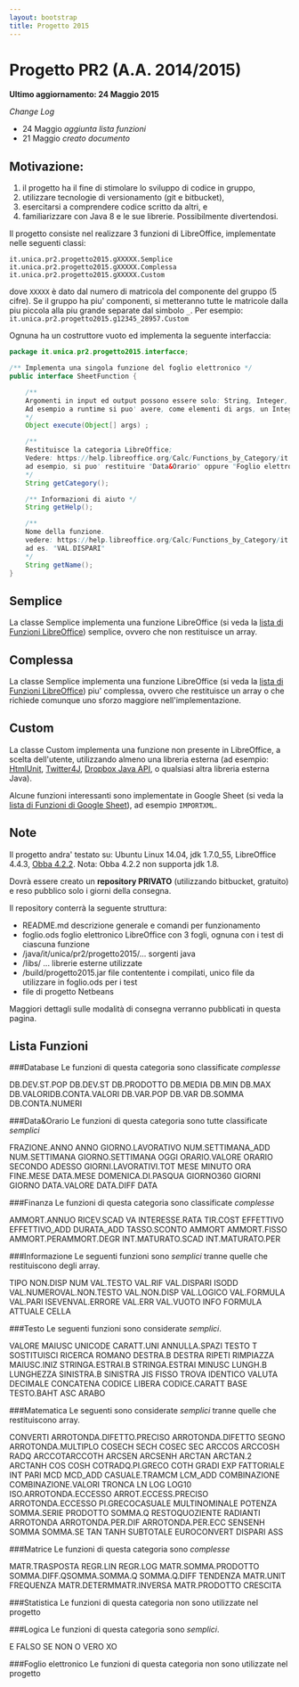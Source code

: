 ```yaml
---
layout: bootstrap
title: Progetto 2015
---
```


Progetto PR2 (A.A. 2014/2015)
======================================
**Ultimo aggiornamento: 24 Maggio 2015**

_Change Log_

 - 24 Maggio _aggiunta lista funzioni_
 - 21 Maggio _creato documento_

Motivazione: 
----------
  1. il progetto ha il fine di stimolare lo sviluppo di codice in gruppo, 
  1. utilizzare tecnologie di versionamento (git e bitbucket), 
  1. esercitarsi a comprendere codice scritto da altri, e 
  1. familiarizzare con Java 8 e le sue librerie. Possibilmente divertendosi.

Il progetto consiste nel realizzare 3 funzioni di LibreOffice, implementate nelle seguenti classi: 

```
it.unica.pr2.progetto2015.gXXXXX.Semplice
it.unica.pr2.progetto2015.gXXXXX.Complessa
it.unica.pr2.progetto2015.gXXXXX.Custom
```

dove `XXXXX` è dato dal numero di matricola del componente del gruppo (5 cifre). Se il gruppo ha piu' componenti, si metteranno tutte le matricole dalla piu piccola alla piu grande separate dal simbolo `_`.
Per esempio: `it.unica.pr2.progetto2015.g12345_28957.Custom`

Ognuna ha un costruttore vuoto ed implementa la seguente interfaccia:

```java
package it.unica.pr2.progetto2015.interfacce;

/** Implementa una singola funzione del foglio elettronico */
public interface SheetFunction {

	/** 
	Argomenti in input ed output possono essere solo: String, Integer, Long, Double, Character, Boolean e array di questi tipi.
	Ad esempio a runtime si puo' avere, come elementi di args, un Integer ed un Long[], e restituire un Double[];
	*/
	Object execute(Object[] args) ;

	/** 
	Restituisce la categoria LibreOffice;
	Vedere: https://help.libreoffice.org/Calc/Functions_by_Category/it
	ad esempio, si puo' restituire "Data&Orario" oppure "Foglio elettronico"
	*/
	String getCategory();

	/** Informazioni di aiuto */
	String getHelp(); 

	/** 
	Nome della funzione.
	vedere: https://help.libreoffice.org/Calc/Functions_by_Category/it
	ad es. "VAL.DISPARI" 
	*/         
	String getName();
}
```

Semplice
--------
La classe Semplice implementa una funzione LibreOffice (si veda la [lista di Funzioni LibreOffice](https://help.libreoffice.org/Calc/Functions_by_Category/it)) semplice, ovvero che non restituisce un array.

Complessa
--------
La classe Semplice implementa una funzione LibreOffice (si veda la [lista di Funzioni LibreOffice](https://help.libreoffice.org/Calc/Functions_by_Category/it)) piu' complessa, ovvero che restituisce un array o che richiede comunque uno sforzo maggiore nell'implementazione.

Custom
------
La classe Custom implementa una funzione non presente in LibreOffice, a scelta dell'utente, utilizzando almeno una libreria esterna (ad esempio: [HtmlUnit](http://htmlunit.sourceforge.net/gettingStarted.html), [Twitter4J](http://twitter4j.org/en/index.html), [Dropbox Java API](https://www.dropbox.com/developers/core/start/java), o qualsiasi altra libreria esterna Java).

Alcune funzioni interessanti sono implementate in Google Sheet (si veda la [lista di Funzioni di Google Sheet](https://support.google.com/docs/table/25273?hl=it)), ad esempio `IMPORTXML`.


Note
----

Il progetto andra' testato su: Ubuntu Linux 14.04, jdk 1.7.0_55, LibreOffice 4.4.3, [Obba 4.2.2](http://obba.info/).
Nota: Obba 4.2.2 non supporta jdk 1.8.

Dovrà essere creato un **repository PRIVATO** (utilizzando bitbucket, gratuito) e reso pubblico solo i giorni della consegna.

Il repository conterrà la seguente struttura:

  - README.md   descrizione generale e comandi per funzionamento
  - foglio.ods  foglio elettronico LibreOffice con 3 fogli, ognuna con i test di ciascuna funzione
  - /java/it/unica/pr2/progetto2015/...   sorgenti java
  - /libs/ ...    librerie esterne utilizzate
  - /build/progetto2015.jar   file contentente i compilati, unico file da utilizzare in foglio.ods per i test
  - file di progetto Netbeans

Maggiori dettagli sulle modalità di consegna verranno pubblicati in questa pagina.

Lista Funzioni
----

###Database
Le funzioni di questa categoria sono classificate _complesse_

DB.DEV.ST.POP​
DB.DEV.ST​
DB.PRODOTTO​
DB.MEDIA​
DB.MIN​
DB.MAX​
DB.VALORI​
DB.CONTA.VALORI​
DB.VAR.POP​
DB.VAR​
DB.SOMMA​
DB.CONTA.NUMERI​

###Data&Orario
Le funzioni di questa categoria sono tutte classificate _semplici_

FRAZIONE.ANNO
ANNO
GIORNO.LAVORATIVO
NUM.SETTIMANA_ADD
NUM.SETTIMANA
GIORNO.SETTIMANA
OGGI
ORARIO.VALORE
ORARIO
SECONDO
ADESSO
GIORNI.LAVORATIVI.TOT
MESE
MINUTO
ORA
FINE.MESE
DATA.MESE
DOMENICA.DI.PASQUA
GIORNO360
GIORNI
GIORNO
DATA.VALORE
DATA.DIFF
DATA


###Finanza
Le funzioni di questa categoria sono classificate _complesse_

​AMMORT.ANNUO​
RICEV.SCAD​
VA​
INTERESSE.RATA​
TIR.COST​
EFFETTIVO​
EFFETTIVO_ADD​
DURATA_ADD​
TASSO.SCONTO​
AMMORT​
AMMORT.FISSO​
AMMORT.PER​
AMMORT.DEGR​
INT.MATURATO.SCAD​
INT.MATURATO.PER​


###Informazione
Le seguenti funzioni sono _semplici_ tranne quelle che restituiscono degli array.

TIPO
NON.DISP​
NUM​
VAL.TESTO​
VAL.RIF​
VAL.DISPARI​
ISODD​
VAL.NUMERO​
VAL.NON.TESTO​
VAL.NON.DISP​
VAL.LOGICO​
VAL.FORMULA​
VAL.PARI​
ISEVEN​
VAL.ERRORE​
VAL.ERR​
VAL.VUOTO​
INFO​
FORMULA​
ATTUALE​
CELLA​​

###Testo
Le seguenti funzioni sono considerate _semplici_.

VALORE
MAIUSC
UNICODE
CARATT.UNI
ANNULLA.SPAZI
TESTO
T
SOSTITUISCI
RICERCA
ROMANO
DESTRA.B
DESTRA
RIPETI
RIMPIAZZA
MAIUSC.INIZ
STRINGA.ESTRAI.B
STRINGA.ESTRAI
MINUSC
LUNGH.B
LUNGHEZZA
SINISTRA.B
SINISTRA
JIS
FISSO
TROVA
IDENTICO
VALUTA
DECIMALE
CONCATENA
CODICE
LIBERA
CODICE.CARATT
BASE
TESTO.BAHT
ASC
ARABO


###Matematica
Le seguenti sono considerate _semplici_ tranne quelle che restituiscono array.

CONVERTI​
ARROTONDA.DIFETTO.PRECISO​
ARROTONDA.DIFETTO​
SEGNO​
ARROTONDA.MULTIPLO​
COSECH​
SECH​
COSEC​
SEC​
ARCCOS​
ARCCOSH​
RADQ​
ARCCOT​
ARCCOTH​
ARCSEN​
ARCSENH​
ARCTAN​
ARCTAN.2​
ARCTANH​
COS​
COSH​
COT​
RADQ.PI.GRECO​
COTH​
GRADI​
EXP​
FATTORIALE​
INT​
PARI​
MCD​
MCD_ADD​
CASUALE.TRA​
MCM​
LCM_ADD​
COMBINAZIONE​
COMBINAZIONE.VALORI​
TRONCA​
LN​
LOG​
LOG10​
ISO.ARROTONDA.ECCESSO​
ARROT.ECCESS.PRECISO​
ARROTONDA.ECCESSO​
PI.GRECO​
CASUALE​
MULTINOMINALE​
POTENZA​
SOMMA.SERIE​
PRODOTTO​
SOMMA.Q​
RESTO​
QUOZIENTE​
RADIANTI​
ARROTONDA​
ARROTONDA.PER.DIF​
ARROTONDA.PER.ECC​
SEN​
SENH​
SOMMA​
SOMMA.SE​
TAN​
TANH​
SUBTOTALE​
EUROCONVERT​
DISPARI​
ASS​



###Matrice
Le funzioni di questa categoria sono _complesse_

MATR.TRASPOSTA​
​REGR.LIN​
​REGR.LOG​
​MATR.SOMMA.PRODOTTO​
​SOMMA.DIFF.Q​
​SOMMA.SOMMA.Q​
​SOMMA.Q.DIFF​
​TENDENZA​
​MATR.UNIT​
​FREQUENZA​
​MATR.DETERM​
​MATR.INVERSA​
​MATR.PRODOTTO​
​CRESCITA​


###Statistica 
Le funzioni di questa categoria non sono utilizzate nel progetto

###Logica
Le funzioni di questa categoria sono _semplici_.

E
FALSO
SE
NON
O
VERO
XO

###Foglio elettronico
Le funzioni di questa categoria non sono utilizzate nel progetto

